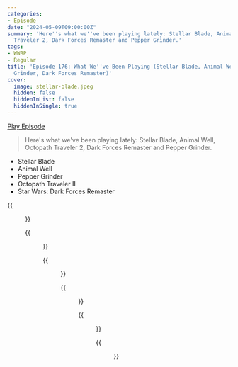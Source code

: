 ```yaml
---
categories:
- Episode
date: "2024-05-09T09:00:00Z"
summary: 'Here''s what we''ve been playing lately: Stellar Blade, Animal Well, Octopath
  Traveler 2, Dark Forces Remaster and Pepper Grinder.'
tags:
- WWBP
- Regular
title: 'Episode 176: What We''ve Been Playing (Stellar Blade, Animal Well, Pepper
  Grinder, Dark Forces Remaster)'
cover: 
  image: stellar-blade.jpeg
  hidden: false
  hiddenInList: false
  hiddenInSingle: true
---
```


[Play Episode](https://www.patreon.com/posts/episode-176-what-103883134)
> Here's what we've been playing lately: Stellar Blade, Animal Well, Octopath Traveler 2, Dark Forces Remaster and Pepper Grinder.

- Stellar Blade
- Animal Well
- Pepper Grinder
- Octopath Traveler II
- Star Wars: Dark Forces Remaster

{{<figure 
    src="octopath-samuel.jpeg" 
    caption="Octopath Traveler's artist, Naoki Ikushima, draws our host. Samuel says 'That's allegedly me with a beer on the left. Tom Senior who's just below me got a much more distinctive one.' " 
    alt="Octopath Samuel">}}

{{<figure 
    src="stellar-blade.jpeg" 
    alt="Stellar Blade" >}}

{{<figure 
    src="animal-well.jpeg" 
    alt="Animal Well" >}}

{{<figure 
    src="terrible.jpeg" 
    alt="Terrible" >}}

{{<figure 
    src="fatomika.jpeg" 
    alt="Fatomika" >}}

{{<figure 
    src="dogma-14.jpeg" 
    caption="Back from his final year at Hogwarts." 
    alt="Dogma">}}